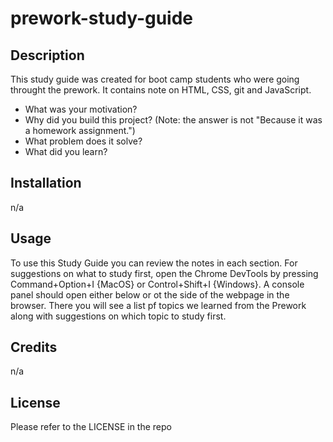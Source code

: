 # prework-study-guide

## Description

This study guide was created for boot camp students who were going throught the prework. It contains note on HTML, CSS, git and JavaScript.

- What was your motivation?
- Why did you build this project? (Note: the answer is not "Because it was a homework assignment.")
- What problem does it solve?
- What did you learn?

## Installation

n/a

## Usage

To use this Study Guide you can review the notes in each section. For suggestions on what to study first, open the Chrome DevTools by pressing Command+Option+I {MacOS} or Control+Shift+I {Windows}. A console panel should open either below or ot the side of the webpage in the browser. There you will see a list pf topics we learned from the Prework along with suggestions on which topic to study first.

## Credits

n/a

## License

Please refer to the LICENSE in the repo
